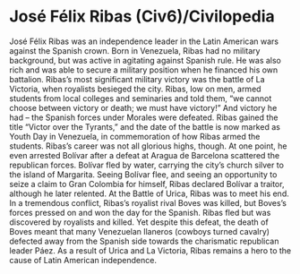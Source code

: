 # José Félix Ribas (Civ6)/Civilopedia

José Félix Ribas was an independence leader in the Latin American wars against the Spanish crown. Born in Venezuela, Ribas had no military background, but was active in agitating against Spanish rule. He was also rich and was able to secure a military position when he financed his own battalion.
Ribas’s most significant military victory was the battle of La Victoria, when royalists besieged the city. Ribas, low on men, armed students from local colleges and seminaries and told them, “we cannot choose between victory or death; we must have victory!” And victory he had – the Spanish forces under Morales were defeated. Ribas gained the title “Victor over the Tyrants,” and the date of the battle is now marked as Youth Day in Venezuela, in commemoration of how Ribas armed the students.
Ribas’s career was not all glorious highs, though. At one point, he even arrested Bolívar after a defeat at Aragua de Barcelona scattered the republican forces. Bolívar fled by water, carrying the city’s church silver to the island of Margarita. Seeing Bolívar flee, and seeing an opportunity to seize a claim to Gran Colombia for himself, Ribas declared Bolívar a traitor, although he later relented.
At the Battle of Urica, Ribas was to meet his end. In a tremendous conflict, Ribas’s royalist rival Boves was killed, but Boves’s forces pressed on and won the day for the Spanish. Ribas fled but was discovered by royalists and killed. Yet despite this defeat, the death of Boves meant that many Venezuelan llaneros (cowboys turned cavalry) defected away from the Spanish side towards the charismatic republican leader Páez. As a result of Urica and La Victoria, Ribas remains a hero to the cause of Latin American independence.